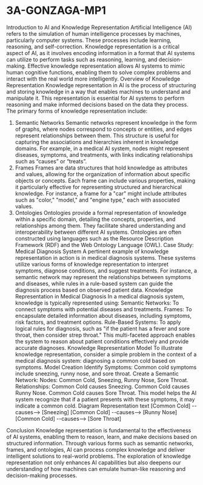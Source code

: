 # 3A-GONZAGA-MP1

Introduction to AI and Knowledge Representation
Artificial Intelligence (AI) refers to the simulation of human intelligence processes by machines, particularly computer systems. These processes include learning, reasoning, and self-correction. Knowledge representation is a critical aspect of AI, as it involves encoding information in a format that AI systems can utilize to perform tasks such as reasoning, learning, and decision-making. Effective knowledge representation allows AI systems to mimic human cognitive functions, enabling them to solve complex problems and interact with the real world more intelligently.
Overview of Knowledge Representation
Knowledge representation in AI is the process of structuring and storing knowledge in a way that enables machines to understand and manipulate it. This representation is essential for AI systems to perform reasoning and make informed decisions based on the data they process. The primary forms of knowledge representation include:
1. Semantic Networks
Semantic networks represent knowledge in the form of graphs, where nodes correspond to concepts or entities, and edges represent relationships between them. This structure is useful for capturing the associations and hierarchies inherent in knowledge domains. For example, in a medical AI system, nodes might represent diseases, symptoms, and treatments, with links indicating relationships such as “causes” or “treats”.
2. Frames
Frames are data structures that hold knowledge as attributes and values, allowing for the organization of information about specific objects or concepts. Each frame can include various properties, making it particularly effective for representing structured and hierarchical knowledge. For instance, a frame for a "car" might include attributes such as "color," "model," and "engine type," each with associated values.
3. Ontologies
Ontologies provide a formal representation of knowledge within a specific domain, detailing the concepts, properties, and relationships among them. They facilitate shared understanding and interoperability between different AI systems. Ontologies are often constructed using languages such as the Resource Description Framework (RDF) and the Web Ontology Language (OWL).
Case Study: Medical Diagnosis System
A pertinent example of knowledge representation in action is in medical diagnosis systems. These systems utilize various forms of knowledge representation to interpret symptoms, diagnose conditions, and suggest treatments. For instance, a semantic network may represent the relationships between symptoms and diseases, while rules in a rule-based system can guide the diagnosis process based on observed patient data.
Knowledge Representation in Medical Diagnosis
In a medical diagnosis system, knowledge is typically represented using:
Semantic Networks: To connect symptoms with potential diseases and treatments.
Frames: To encapsulate detailed information about diseases, including symptoms, risk factors, and treatment options.
Rule-Based Systems: To apply logical rules for diagnosis, such as "if the patient has a fever and sore throat, then consider strep throat."
This multi-faceted approach enables the system to reason about patient conditions effectively and provide accurate diagnoses.
Knowledge Representation Model
To illustrate knowledge representation, consider a simple problem in the context of a medical diagnosis system: diagnosing a common cold based on symptoms.
Model Creation
Identify Symptoms: Common cold symptoms include sneezing, runny nose, and sore throat.
Create a Semantic Network:
Nodes: Common Cold, Sneezing, Runny Nose, Sore Throat.
Relationships:
Common Cold causes Sneezing.
Common Cold causes Runny Nose.
Common Cold causes Sore Throat.
This model helps the AI system recognize that if a patient presents with these symptoms, it may indicate a common cold.
Diagram Representation
text
[Common Cold] --causes--> [Sneezing]
[Common Cold] --causes--> [Runny Nose]
[Common Cold] --causes--> [Sore Throat]

Conclusion
Knowledge representation is fundamental to the effectiveness of AI systems, enabling them to reason, learn, and make decisions based on structured information. Through various forms such as semantic networks, frames, and ontologies, AI can process complex knowledge and deliver intelligent solutions to real-world problems. The exploration of knowledge representation not only enhances AI capabilities but also deepens our understanding of how machines can emulate human-like reasoning and decision-making processes.
